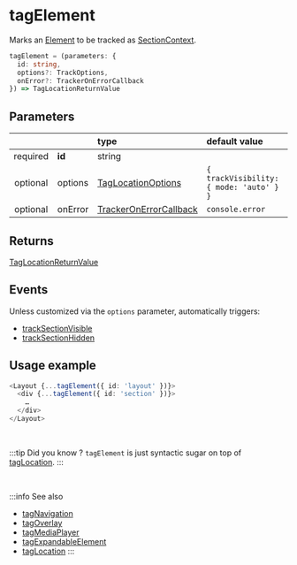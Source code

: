 # tagElement

Marks an [Element](/tracking/core-concepts/elements.md#elements) to be tracked as [SectionContext](/taxonomy/location-contexts/SectionContext.md).

```typescript
tagElement = (parameters: {
  id: string,
  options?: TrackOptions,
  onError?: TrackerOnErrorCallback
}) => TagLocationReturnValue
```

## Parameters
|          |         | type                                                                                   | default value
| :-:      | :--     | :--                                                                                    | :--           
| required | **id**  | string                                                                                 |
| optional | options | [TagLocationOptions](/tracking/api-reference/general/TagLocationOptions.md)     | `{ trackVisibility: { mode: 'auto' } }`
| optional | onError | [TrackerOnErrorCallback](/tracking/api-reference/general/TrackerOnErrorCallback.md) | `console.error`

## Returns
[TagLocationReturnValue](/tracking/api-reference/general/TagLocationReturnValue.md)

## Events
Unless customized via the `options` parameter, automatically triggers:

- [trackSectionVisible](/tracking/api-reference/event-trackers/trackSectionVisible.md)
- [trackSectionHidden](/tracking/api-reference/event-trackers/trackSectionHidden.md)

## Usage example

```typescript jsx
<Layout {...tagElement({ id: 'layout' })}>
  <div {...tagElement({ id: 'section' })}>
    …
  </div>
</Layout>
```

<br />

:::tip Did you know ?
`tagElement` is just syntactic sugar on top of [tagLocation](/tracking/api-reference/low-level/tagLocation.md).
:::

<br />


:::info See also
- [tagNavigation](/tracking/api-reference/location-taggers/tagNavigation.md)
- [tagOverlay](/tracking/api-reference/location-taggers/tagOverlay.md)
- [tagMediaPlayer](/tracking/api-reference/location-taggers/tagMediaPlayer.md)
- [tagExpandableElement](/tracking/api-reference/location-taggers/tagExpandableElement.md)
- [tagLocation](/tracking/api-reference/low-level/tagLocation.md)
:::
